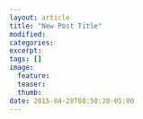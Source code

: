 ```yaml
---
layout: article
title: "New Post Title"
modified:
categories: 
excerpt:
tags: []
image:
  feature:
  teaser:
  thumb:
date: 2015-04-28T08:50:20-05:00
---
```


